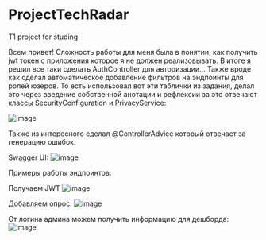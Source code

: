 # ProjectTechRadar
T1 project for studing

Всем привет! Сложность работы для меня была в понятии, как получить jwt токен с приложения которое я не должен реализовывать.
В итоге я решил все таки сделать AuthController для авторизации...
Также вроде как сделал автоматическое добавление фильтров на эндпоинты для ролей юзеров.
То есть использовал вот эти таблички из задания, делал это через введение собственной анотации и рефлексии
за это отвечают классы SecurityConfiguration  и  PrivacyService: 

![image](https://github.com/user-attachments/assets/eefce87a-1e2b-424c-be7f-c8fdbf4f8faf)



Также из интересного сделал @ControllerAdvice который отвечает за генерацию ошибок.


Swagger UI:
![image](https://github.com/user-attachments/assets/2c77ff8a-3de6-444d-afa4-0513b9824d4c)







Примеры работы эндпоинтов:

Получаем JWT
![image](https://github.com/user-attachments/assets/f9526cb1-66fe-4456-8b18-439fe7ba5d60)




Добавляем опрос:
![image](https://github.com/user-attachments/assets/0b74d757-9b70-461e-b7c0-6291b1d936d2)




От логина админа можем получить информацию для дешборда:
![image](https://github.com/user-attachments/assets/e0e2a56d-0c3a-4414-9f4c-55583e629392)


